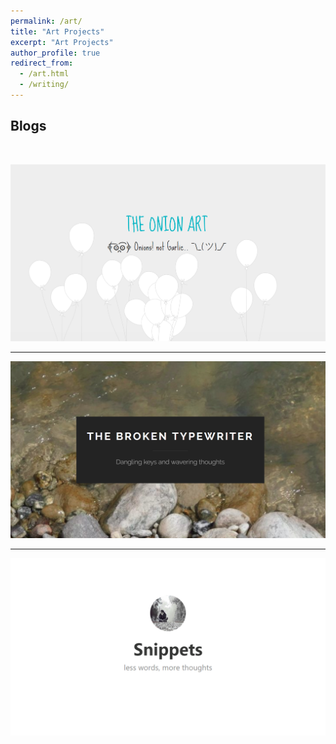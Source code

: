 ```yaml
---
permalink: /art/
title: "Art Projects"
excerpt: "Art Projects"
author_profile: true
redirect_from: 
  - /art.html
  - /writing/
---
```


Blogs
----

<br/>

[![The Onion Art Project](/images/onionart.png)](https://theonionart.wordpress.com)

________


[![Broken Typewriter](/images/wordpress.png)](https://priyanmuthu.wordpress.com)

________


[![Snippets](/images/microsnips.png)](https://microsnips.wordpress.com)